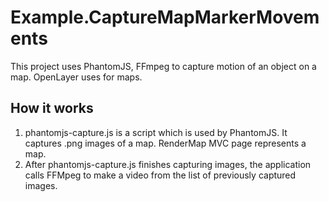 # Example.CaptureMapMarkerMovements

This project uses PhantomJS, FFmpeg to capture motion of an object on a map. OpenLayer uses for maps.

## How it works
1. phantomjs-capture.js is a script which is used by PhantomJS. It captures .png images of a map. RenderMap MVC page represents a map. 
2. After phantomjs-capture.js finishes capturing images, the application calls FFMpeg to make a video from the list of previously captured images.
